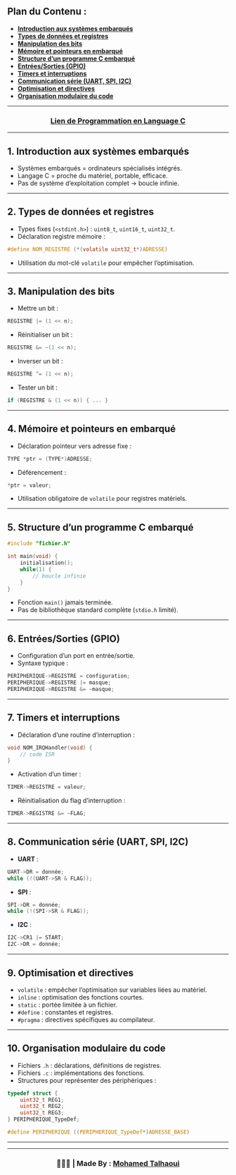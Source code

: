 ## **Plan du Contenu :**

* **[Introduction aux systèmes embarqués](#1-introduction-aux-systèmes-embarqués)**
* **[Types de données et registres](#2-types-de-données-et-registres)**
* **[Manipulation des bits](#3-manipulation-des-bits)**
* **[Mémoire et pointeurs en embarqué](#4-mémoire-et-pointeurs-en-embarqué)**
* **[Structure d’un programme C embarqué](#5-structure-dun-programme-c-embarqué)**
* **[Entrées/Sorties (GPIO)](#6-entrées-sorties-gpio)**
* **[Timers et interruptions](#7-timers-et-interruptions)**
* **[Communication série (UART, SPI, I2C)](#8-communication-série-uart-spi-i2c)**
* **[Optimisation et directives](#9-optimisation-et-directives)**
* **[Organisation modulaire du code](#10-organisation-modulaire-du-code)**

---

<h3 align="center"><a href="https://github.com/mohamedtalhaouii/Programmation-C" target="_blank">Lien de Programmation en Language C</a></h3>

---

## **1. Introduction aux systèmes embarqués**

* Systèmes embarqués = ordinateurs spécialisés intégrés.
* Langage C = proche du matériel, portable, efficace.
* Pas de système d’exploitation complet → boucle infinie.

---

## **2. Types de données et registres**

* Types fixes (`<stdint.h>`) : `uint8_t`, `uint16_t`, `uint32_t`.
* Déclaration registre mémoire :

```c
#define NOM_REGISTRE (*(volatile uint32_t*)ADRESSE)
```

* Utilisation du mot-clé `volatile` pour empêcher l’optimisation.

---

## **3. Manipulation des bits**

* Mettre un bit :

```c
REGISTRE |= (1 << n);
```

* Réinitialiser un bit :

```c
REGISTRE &= ~(1 << n);
```

* Inverser un bit :

```c
REGISTRE ^= (1 << n);
```

* Tester un bit :

```c
if (REGISTRE & (1 << n)) { ... }
```

---

## **4. Mémoire et pointeurs en embarqué**

* Déclaration pointeur vers adresse fixe :

```c
TYPE *ptr = (TYPE*)ADRESSE;
```

* Déférencement :

```c
*ptr = valeur;
```

* Utilisation obligatoire de `volatile` pour registres matériels.

---

## **5. Structure d’un programme C embarqué**

```c
#include "fichier.h"

int main(void) {
    initialisation();
    while(1) {
        // boucle infinie
    }
}
```

* Fonction `main()` jamais terminée.
* Pas de bibliothèque standard complète (`stdio.h` limité).

---

## **6. Entrées/Sorties (GPIO)**

* Configuration d’un port en entrée/sortie.
* Syntaxe typique :

```c
PERIPHERIQUE->REGISTRE = configuration;
PERIPHERIQUE->REGISTRE |= masque;
PERIPHERIQUE->REGISTRE &= ~masque;
```

---

## **7. Timers et interruptions**

* Déclaration d’une routine d’interruption :

```c
void NOM_IRQHandler(void) {
    // code ISR
}
```

* Activation d’un timer :

```c
TIMER->REGISTRE = valeur;
```

* Réinitialisation du flag d’interruption :

```c
TIMER->REGISTRE &= ~FLAG;
```

---

## **8. Communication série (UART, SPI, I2C)**

* **UART** :

```c
UART->DR = donnée;
while (!(UART->SR & FLAG));
```

* **SPI** :

```c
SPI->DR = donnée;
while (!(SPI->SR & FLAG));
```

* **I2C** :

```c
I2C->CR1 |= START;
I2C->DR = donnée;
```

---

## **9. Optimisation et directives**

* `volatile` : empêcher l’optimisation sur variables liées au matériel.
* `inline` : optimisation des fonctions courtes.
* `static` : portée limitée à un fichier.
* `#define` : constantes et registres.
* `#pragma` : directives spécifiques au compilateur.

---

## **10. Organisation modulaire du code**

* Fichiers `.h` : déclarations, définitions de registres.
* Fichiers `.c` : implémentations des fonctions.
* Structures pour représenter des périphériques :

```c
typedef struct {
    uint32_t REG1;
    uint32_t REG2;
    uint32_t REG3;
} PERIPHERIQUE_TypeDef;

#define PERIPHERIQUE ((PERIPHERIQUE_TypeDef*)ADRESSE_BASE)
```

---


---

<h3 align="center"> 🧑🏻‍💻 | Made By : <a href="https://github.com/mohamedtalhaouii" target="_blank">Mohamed Talhaoui</a></h3>
